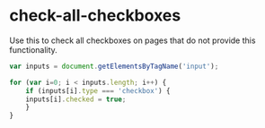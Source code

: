 # check-all-checkboxes

Use this to check all checkboxes on pages that do not provide this functionality.

```javascript
var inputs = document.getElementsByTagName('input');

for (var i=0; i < inputs.length; i++) {
    if (inputs[i].type === 'checkbox') {
	inputs[i].checked = true;
    }
}
```
